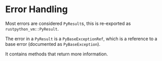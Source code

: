 # Error Handling

Most errors are considered `PyResult`s, this is re-exported as `rustpython_vm::PyResult`.

The error in a `PyResult` is a `PyBaseExceptionRef`, which is a reference to a base error (documented as `PyBaseException`).

It contains methods that return more information.
